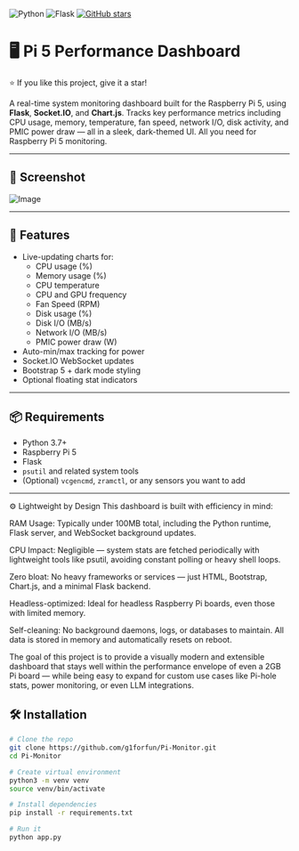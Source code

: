 ![Python](https://img.shields.io/badge/python-3.9+-blue.svg)
![Flask](https://img.shields.io/badge/Flask-app-lightgrey)
[![GitHub stars](https://img.shields.io/github/stars/g1forfun/Pi-Monitor?style=social)](https://github.com/g1forfun/Pi-Monitor/stargazers)

# 🖥️ Pi 5 Performance Dashboard
⭐️ If you like this project, give it a star!

A real-time system monitoring dashboard built for the Raspberry Pi 5, using **Flask**, **Socket.IO**, and **Chart.js**. Tracks key performance metrics including CPU usage, memory, temperature, fan speed, network I/O, disk activity, and PMIC power draw — all in a sleek, dark-themed UI.
All you need for Raspberry Pi 5 monitoring.

---

## 📸 Screenshot
![Image](https://github.com/user-attachments/assets/39701724-cd86-4025-8676-d90e1f1b3896)

---

## 🚀 Features

- Live-updating charts for:
  - CPU usage (%)
  - Memory usage (%)
  - CPU temperature
  - CPU and GPU frequency
  - Fan Speed (RPM)
  - Disk usage (%)
  - Disk I/O (MB/s)
  - Network I/O (MB/s)
  - PMIC power draw (W)
- Auto-min/max tracking for power
- Socket.IO WebSocket updates
- Bootstrap 5 + dark mode styling
- Optional floating stat indicators

---

## 📦 Requirements

- Python 3.7+
- Raspberry Pi 5
- Flask
- `psutil` and related system tools
- (Optional) `vcgencmd`, `zramctl`, or any sensors you want to add

---

⚙️ Lightweight by Design
This dashboard is built with efficiency in mind:

RAM Usage: Typically under 100MB total, including the Python runtime, Flask server, and WebSocket background updates.

CPU Impact: Negligible — system stats are fetched periodically with lightweight tools like psutil, avoiding constant polling or heavy shell loops.

Zero bloat: No heavy frameworks or services — just HTML, Bootstrap, Chart.js, and a minimal Flask backend.

Headless-optimized: Ideal for headless Raspberry Pi boards, even those with limited memory.

Self-cleaning: No background daemons, logs, or databases to maintain. All data is stored in memory and automatically resets on reboot.

The goal of this project is to provide a visually modern and extensible dashboard that stays well within the performance envelope of even a 2GB Pi board — while being easy to expand for custom use cases like Pi-hole stats, power monitoring, or even LLM integrations.

## 🛠️ Installation

```bash
# Clone the repo
git clone https://github.com/g1forfun/Pi-Monitor.git
cd Pi-Monitor

# Create virtual environment
python3 -m venv venv
source venv/bin/activate

# Install dependencies
pip install -r requirements.txt

# Run it
python app.py
